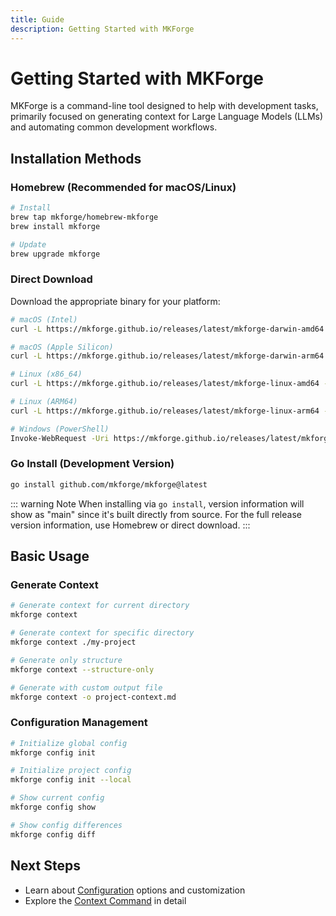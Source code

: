 ```yaml
---
title: Guide
description: Getting Started with MKForge
---
```


# Getting Started with MKForge

MKForge is a command-line tool designed to help with development tasks, primarily focused on generating context for Large Language Models (LLMs) and automating common development workflows.

## Installation Methods

### Homebrew (Recommended for macOS/Linux)

```bash
# Install
brew tap mkforge/homebrew-mkforge
brew install mkforge

# Update
brew upgrade mkforge
```

### Direct Download

Download the appropriate binary for your platform:

```bash
# macOS (Intel)
curl -L https://mkforge.github.io/releases/latest/mkforge-darwin-amd64 -o /usr/local/bin/mkforge && chmod +x /usr/local/bin/mkforge

# macOS (Apple Silicon)
curl -L https://mkforge.github.io/releases/latest/mkforge-darwin-arm64 -o /usr/local/bin/mkforge && chmod +x /usr/local/bin/mkforge

# Linux (x86_64)
curl -L https://mkforge.github.io/releases/latest/mkforge-linux-amd64 -o /usr/local/bin/mkforge && chmod +x /usr/local/bin/mkforge

# Linux (ARM64)
curl -L https://mkforge.github.io/releases/latest/mkforge-linux-arm64 -o /usr/local/bin/mkforge && chmod +x /usr/local/bin/mkforge

# Windows (PowerShell)
Invoke-WebRequest -Uri https://mkforge.github.io/releases/latest/mkforge-windows-amd64.exe -OutFile mkforge.exe
```

### Go Install (Development Version)
```bash
go install github.com/mkforge/mkforge@latest
```

::: warning Note
When installing via `go install`, version information will show as "main" since it's built directly from source. For the full release version information, use Homebrew or direct download.
:::

## Basic Usage

### Generate Context

```bash
# Generate context for current directory
mkforge context

# Generate context for specific directory
mkforge context ./my-project

# Generate only structure
mkforge context --structure-only

# Generate with custom output file
mkforge context -o project-context.md
```

### Configuration Management

```bash
# Initialize global config
mkforge config init

# Initialize project config
mkforge config init --local

# Show current config
mkforge config show

# Show config differences
mkforge config diff
```

## Next Steps

- Learn about [Configuration](/guide/config) options and customization
- Explore the [Context Command](/guide/context) in detail